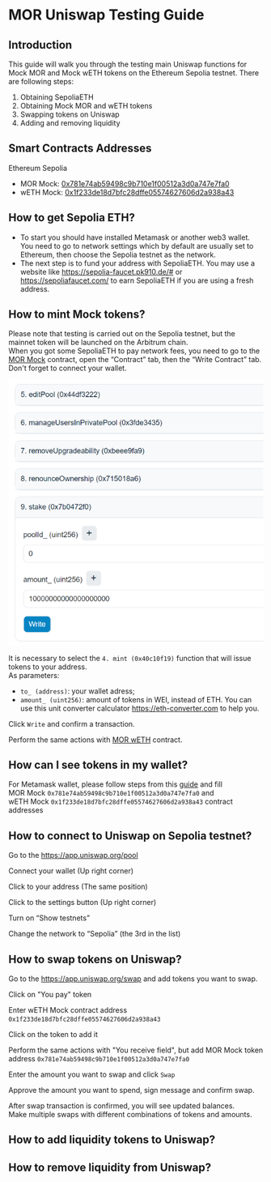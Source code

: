 # MOR Uniswap Testing Guide

## Introduction
This guide will walk you through the testing main Uniswap functions for Mock MOR and Mock wETH tokens on the Ethereum Sepolia testnet. There are following steps:
1) Obtaining SepoliaETH
2) Obtaining Mock MOR and wETH tokens
3) Swapping tokens on Uniswap
4) Adding and removing liquidity

## Smart Contracts Addresses
Ethereum Sepolia 
- MOR Mock: [0x781e74ab59498c9b710e1f00512a3d0a747e7fa0](https://sepolia.etherscan.io/address/0x781e74ab59498c9b710e1f00512a3d0a747e7fa0#code) 
- wETH Mock: [0x1f233de18d7bfc28dffe05574627606d2a938a43](https://sepolia.etherscan.io/address/0x1f233de18d7bfc28dffe05574627606d2a938a43#code)
  
## How to get Sepolia ETH?
- To start you should have installed Metamask or another web3 wallet. You need to go to network settings which by default are usually set to Ethereum, then choose the Sepolia testnet as the network.
- The next step is to fund your address with SepoliaETH. You may use a website like https://sepolia-faucet.pk910.de/# or https://sepoliafaucet.com/ to earn SepoliaETH if you are using a fresh address.

## How to mint Mock tokens?
Please note that testing is carried out on the Sepolia testnet, but the mainnet token will be launched on the Arbitrum chain.  
When you got some SepoliaETH to pay network fees, you need to go to the [MOR Mock](https://sepolia.etherscan.io/address/0x781e74ab59498c9b710e1f00512a3d0a747e7fa0#writeContract) contract, open the “Contract” tab, then the “Write Contract” tab. Don't forget to connect your wallet.

![DistributionContract](https://github.com/antonbosss/fantastic-bassoon/blob/SepoliaTestnetGuide/stake.png)

It is necessary to select the `4. mint (0x40c10f19)` function that will issue tokens to your address.  
As parameters:
- `to_ (address)`: your wallet adress;
- `amount_ (uint256)`: amount of tokens in WEI, instead of ETH. You can use this unit converter calculator https://eth-converter.com to help you.

Click `Write` and confirm a transaction. 

Perform the same actions with [MOR wETH](https://sepolia.etherscan.io/address/0x1f233de18d7bfc28dffe05574627606d2a938a43#readContract) contract.

## How can I see tokens in my wallet?
For Metamask wallet, please follow steps from this [guide](https://support.metamask.io/hc/en-us/articles/360015489031-How-to-display-tokens-in-MetaMask#h_01FWH492CHY60HWPC28RW0872H) and fill  
MOR Mock `0x781e74ab59498c9b710e1f00512a3d0a747e7fa0` and  
wETH Mock `0x1f233de18d7bfc28dffe05574627606d2a938a43` contract addresses

## How to connect to Uniswap on Sepolia testnet?
Go to the https://app.uniswap.org/pool 

Connect your wallet (Up right corner)

Click to your address (The same position)

Click to the settings button (Up right corner)

Turn on “Show testnets”

Change the network to “Sepolia” (the 3rd in the list)

## How to swap tokens on Uniswap?
Go to the https://app.uniswap.org/swap and add tokens you want to swap.

Click on "You pay" token 

Enter wETH Mock contract address `0x1f233de18d7bfc28dffe05574627606d2a938a43` 

Click on the token to add it

Perform the same actions with "You receive field", but add MOR Mock token address `0x781e74ab59498c9b710e1f00512a3d0a747e7fa0`

Enter the amount you want to swap and click `Swap`

Approve the amount you want to spend, sign message and confirm swap.

After swap transaction is confirmed, you will see updated balances.  
Make multiple swaps with different combinations of tokens and amounts.


## How to add liquidity tokens to Uniswap?


## How to remove liquidity from Uniswap?

